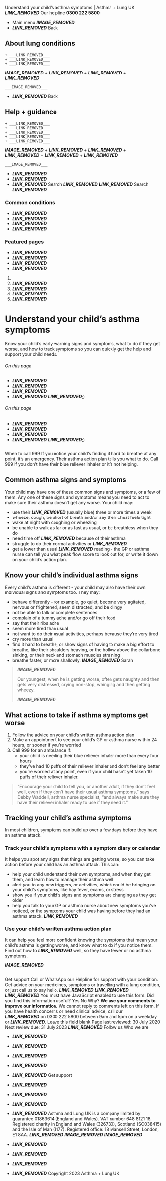 
Understand your child’s asthma symptoms | Asthma + Lung UK
 ___LINK_REMOVED___
 Our helpline **0300 222 5800**
* Main menu
___IMAGE_REMOVED___
* ___LINK_REMOVED___
 Back
 
## About lung conditions
	+ ___LINK_REMOVED___
	+ ___LINK_REMOVED___
	+ ___LINK_REMOVED___
___IMAGE_REMOVED___
	+ ___LINK_REMOVED___
	+ ___LINK_REMOVED___
	+ ___LINK_REMOVED___
	
	
	___IMAGE_REMOVED___
* ___LINK_REMOVED___
 Back
 
## Help + guidance
	+ ___LINK_REMOVED___
	+ ___LINK_REMOVED___
	+ ___LINK_REMOVED___
	+ ___LINK_REMOVED___
	+ ___LINK_REMOVED___
___IMAGE_REMOVED___
	+ ___LINK_REMOVED___
	+ ___LINK_REMOVED___
	+ ___LINK_REMOVED___
	+ ___LINK_REMOVED___
	+ ___LINK_REMOVED___
	
	
	___IMAGE_REMOVED___
* ___LINK_REMOVED___
* ___LINK_REMOVED___
* ___LINK_REMOVED___
Search
___LINK_REMOVED___ 
 ___LINK_REMOVED___
Search
___LINK_REMOVED___
### Common conditions
* ___LINK_REMOVED___
* ___LINK_REMOVED___
* ___LINK_REMOVED___
* ___LINK_REMOVED___
### Featured pages
* ___LINK_REMOVED___
* ___LINK_REMOVED___
* ___LINK_REMOVED___
* ___LINK_REMOVED___
1. 
3. ___LINK_REMOVED___
5. ___LINK_REMOVED___
7. ___LINK_REMOVED___
9. ___LINK_REMOVED___
# Understand your child’s asthma symptoms
Know your child’s early warning signs and symptoms, what to do if they get worse, and how to track symptoms so you can quickly get the help and support your child needs.
###### On this page
* ___LINK_REMOVED___
* ___LINK_REMOVED___
* ___LINK_REMOVED___
* ___LINK_REMOVED___
___LINK_REMOVED___;) 
###### On this page
* ___LINK_REMOVED___
* ___LINK_REMOVED___
* ___LINK_REMOVED___
* ___LINK_REMOVED___
___LINK_REMOVED___;) 
## 
 When to call 999
If you notice your child’s finding it hard to breathe at any point, it’s an emergency. Their asthma action plan tells you what to do. Call 999 if you don’t have their blue reliever inhaler or it’s not helping.
## Common asthma signs and symptoms
Your child may have one of these common signs and symptoms, or a few of them.
Any one of these signs and symptoms means you need to act to make sure their asthma doesn’t get any worse.
Your child may:
* use their ___LINK_REMOVED___ (usually blue) three or more times a week
* wheeze, cough, be short of breath and/or say their chest feels tight
* wake at night with coughing or wheezing
* be unable to walk as far or as fast as usual, or be breathless when they do
* need time off ___LINK_REMOVED___ because of their asthma
* struggle to do their normal activities or ___LINK_REMOVED___
* get a lower than usual ___LINK_REMOVED___ reading - the GP or asthma nurse can tell you what peak flow score to look out for, or write it down on your child’s action plan.
## Know your child’s individual asthma signs
Every child’s asthma is different - your child may also have their own individual signs and symptoms too.
They may:
* behave differently - for example, go quiet, become very agitated, nervous or frightened, seem distracted, and be clingy
* not be able to talk or complete sentences
* complain of a tummy ache and/or go off their food
* say that their ribs ache
* seem more tired than usual
* not want to do their usual activities, perhaps because they’re very tired
* cry more than usual
* find it hard to breathe, or show signs of having to make a big effort to breathe, like their shoulders heaving, or the hollow above the collarbone sinking, or their neck and stomach muscles straining
* breathe faster, or more shallowly.
___IMAGE_REMOVED___
 Sarah
 
> 
> ___IMAGE_REMOVED___
> 
> Our youngest, when he is getting worse, often gets naughty and then gets very distressed, crying non-stop, whinging and then getting wheezy.
> 
> 
> 
> ___IMAGE_REMOVED___
> 
## What actions to take if asthma symptoms get worse
1. Follow the advice on your child’s written asthma action plan
2. Make an appointment to see your child’s GP or asthma nurse within 24 hours, or sooner if you’re worried
3. Call 999 for an ambulance if:
	* your child is needing their blue reliever inhaler more than every four hours
	* they’ve had 10 puffs of their reliever inhaler and don’t feel any better
	* you’re worried at any point, even if your child hasn’t yet taken 10 puffs of their reliever inhaler.
> “Encourage your child to tell you, or another adult, if they don’t feel well, even if they don’t have their usual asthma symptoms,” says Debby Waddell, asthma nurse specialist, “and always make sure they have their reliever inhaler ready to use if they need it.”
> 
> 
> 
## Tracking your child’s asthma symptoms
In most children, symptoms can build up over a few days before they have an asthma attack.
### Track your child’s symptoms with a symptom diary or calendar
It helps you spot any signs that things are getting worse, so you can take action before your child has an asthma attack.
This can:
* help your child understand their own symptoms, and when they get them, and learn how to manage their asthma well
* alert you to any new triggers, or activities, which could be bringing on your child’s symptoms, like hay fever, exams, or stress
* show you if your child’s signs and symptoms are changing as they get older
* help you talk to your GP or asthma nurse about new symptoms you’ve noticed, or the symptoms your child was having before they had an asthma attack.
___LINK_REMOVED___
### Use your child’s written asthma action plan
It can help you feel more confident knowing the symptoms that mean your child’s asthma is getting worse, and know what to do if you notice them.
Find out how to ___LINK_REMOVED___ well, so they have fewer or no asthma symptoms.
 
___IMAGE_REMOVED___
## 
 Get support
Call or WhatsApp our Helpline for support with your condition. Get advice on your medicines, symptoms or travelling with a lung condition, or just call us to say hello.
___LINK_REMOVED___
___LINK_REMOVED___
___LINK_REMOVED___
You must have JavaScript enabled to use this form.
Did you find this information useful?
Yes
No
Why?
**We use your comments to improve our information.** We cannot reply to comments left on this form. If you have health concerns or need clinical advice, call our ___LINK_REMOVED___ on 0300 222 5800 between 9am and 5pm on a weekday or ___LINK_REMOVED___.
Leave this field blank
Page last reviewed: 
30 July 2020
Next review due: 
31 July 2023
 ___LINK_REMOVED___
Follow us
 Who we are
 
* ___LINK_REMOVED___
* ___LINK_REMOVED___
* ___LINK_REMOVED___
* ___LINK_REMOVED___
* ___LINK_REMOVED___
 Get support
 
* ___LINK_REMOVED___
* ___LINK_REMOVED___
* ___LINK_REMOVED___
* ___LINK_REMOVED___
Asthma and Lung UK is a company limited by guarantee 01863614 (England and Wales). VAT number 648 8121 18.
Registered charity in England and Wales (326730), Scotland (SC038415) and the Isle of Man (1177). Registered office: 18 Mansell Street, London, E1 8AA.
___LINK_REMOVED___
___IMAGE_REMOVED___
___IMAGE_REMOVED___
* ___LINK_REMOVED___
* ___LINK_REMOVED___
* ___LINK_REMOVED___
* ___LINK_REMOVED___
 Copyright 2023 Asthma + Lung UK
 
